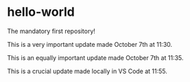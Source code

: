 # hello-world
The mandatory first repository!

This is a very important update made October 7th at 11:30.

This is an equally important update made October 7th at 11:35.

This is a crucial update made locally in VS Code at 11:55.